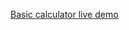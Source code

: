 [Basic calculator            ](link-to-repo)                                                       [live demo](https://your-live-demo-link.com)

